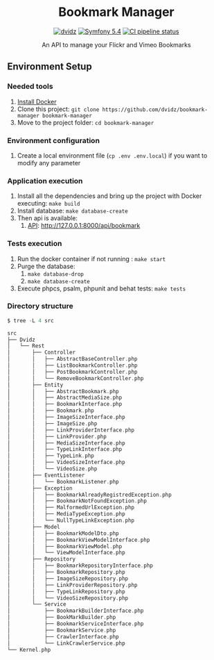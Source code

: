 <h1 align="center">
  Bookmark Manager
</h1>

<p align="center">
    <a href="https://github.com/dvidz"><img src="https://img.shields.io/badge/Dvidz-Github-green.svg?style=flat-square" alt="dvidz"/></a>
    <a href="#"><img src="https://img.shields.io/badge/Symfony-5.4-purple.svg?style=flat-square&logo=symfony" alt="Symfony 5.4"/></a>
    <a href="https://github.com/dvidz/bookmark-manager/actions"><img src="https://github.com/dvidz/bookmark-manager/workflows/CI/badge.svg?branch=master" alt="CI pipeline status" /></a>
</p>

<p align="center">
  An API to manage your Flickr and Vimeo Bookmarks
</p>

## Environment Setup

### Needed tools

1. [Install Docker](https://www.docker.com/get-started)
2. Clone this project: `git clone https://github.com/dvidz/bookmark-manager bookmark-manager`
3. Move to the project folder: `cd bookmark-manager`

### Environment configuration

1. Create a local environment file (`cp .env .env.local`) if you want to modify any parameter

### Application execution

1. Install all the dependencies and bring up the project with Docker executing: `make build`
2. Install database: `make database-create`
3. Then api is available:
    1. [API](src/Dvidz/Rest): http://127.0.0.1:8000/api/bookmark

### Tests execution
1. Run the docker container if not running : `make start`
2. Purge the database:
   1. `make database-drop`
   2. `make database-create`
3. Execute phpcs, psalm, phpunit and behat tests: `make tests`

### Directory structure
```scala
$ tree -L 4 src

src
├── Dvidz
│   └── Rest
│       ├── Controller
│       │   ├── AbstractBaseController.php
│       │   ├── ListBookmarkController.php
│       │   ├── PostBookmarkController.php
│       │   └── RemoveBookmarkController.php
│       ├── Entity
│       │   ├── AbstractBookmark.php
│       │   ├── AbstractMediaSize.php
│       │   ├── BookmarkInterface.php
│       │   ├── Bookmark.php
│       │   ├── ImageSizeInterface.php
│       │   ├── ImageSize.php
│       │   ├── LinkProviderInterface.php
│       │   ├── LinkProvider.php
│       │   ├── MediaSizeInterface.php
│       │   ├── TypeLinkInterface.php
│       │   ├── TypeLink.php
│       │   ├── VideoSizeInterface.php
│       │   └── VideoSize.php
│       ├── EventListener
│       │   └── BookmarkListener.php
│       ├── Exception
│       │   ├── BookmarkAlreadyRegistredException.php
│       │   ├── BookmarkNotFoundException.php
│       │   ├── MalformedUrlException.php
│       │   ├── MediaTypeException.php
│       │   └── NullTypeLinkException.php
│       ├── Model
│       │   ├── BookmarkModelDto.php
│       │   ├── BookmarkViewModelInterface.php
│       │   ├── BookmarkViewModel.php
│       │   └── ViewModelInterface.php
│       ├── Repository
│       │   ├── BookmarkRepositoryInterface.php
│       │   ├── BookmarkRepository.php
│       │   ├── ImageSizeRepository.php
│       │   ├── LinkProviderRepository.php
│       │   ├── TypeLinkRepository.php
│       │   └── VideoSizeRepository.php
│       └── Service
│           ├── BookmarkBuilderInterface.php
│           ├── BookMarkBuilder.php
│           ├── BookmarkServiceInterface.php
│           ├── BookmarkService.php
│           ├── CrawlerInterface.php
│           └── LinkCrawlerService.php
└── Kernel.php
```
